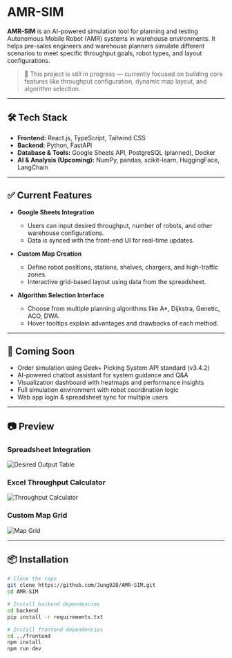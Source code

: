 # AMR-SIM

**AMR-SIM** is an AI-powered simulation tool for planning and testing Autonomous Mobile Robot (AMR) systems in warehouse environments. It helps pre-sales engineers and warehouse planners simulate different scenarios to meet specific throughput goals, robot types, and layout configurations.

> 🚧 This project is still in progress — currently focused on building core features like throughput configuration, dynamic map layout, and algorithm selection.

---

## 🛠 Tech Stack

- **Frontend:** React.js, TypeScript, Tailwind CSS  
- **Backend:** Python, FastAPI  
- **Database & Tools:** Google Sheets API, PostgreSQL (planned), Docker  
- **AI & Analysis (Upcoming):** NumPy, pandas, scikit-learn, HuggingFace, LangChain  

---

## ✅ Current Features

- **Google Sheets Integration**
  - Users can input desired throughput, number of robots, and other warehouse configurations.
  - Data is synced with the front-end UI for real-time updates.

- **Custom Map Creation**
  - Define robot positions, stations, shelves, chargers, and high-traffic zones.
  - Interactive grid-based layout using data from the spreadsheet.

- **Algorithm Selection Interface**
  - Choose from multiple planning algorithms like A*, Dijkstra, Genetic, ACO, DWA.
  - Hover tooltips explain advantages and drawbacks of each method.

---

## 🧩 Coming Soon

- Order simulation using Geek+ Picking System API standard (v3.4.2)
- AI-powered chatbot assistant for system guidance and Q&A
- Visualization dashboard with heatmaps and performance insights
- Full simulation environment with robot coordination logic
- Web app login & spreadsheet sync for multiple users

---

## 📷 Preview

### Spreadsheet Integration  
![Desired Output Table](https://github.com/user-attachments/assets/f772aa76-8585-4b04-a32d-07fd7b6fb971)

### Excel Throughput Calculator  
![Throughput Calculator](https://github.com/user-attachments/assets/27b400f7-56fa-40fd-96b2-0cc24ca4d571)

### Custom Map Grid  
![Map Grid](https://github.com/user-attachments/assets/87bcca47-eea8-412b-83e2-fe1e3d9d8720)

---

## 📦 Installation

```bash
# Clone the repo
git clone https://github.com/Jung028/AMR-SIM.git
cd AMR-SIM

# Install backend dependencies
cd backend
pip install -r requirements.txt

# Install frontend dependencies
cd ../frontend
npm install
npm run dev
```
